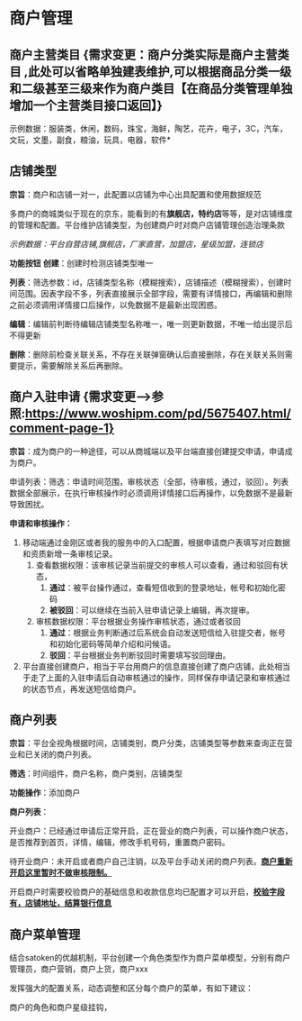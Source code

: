 # 商户管理

## 商户主营类目 {需求变更：商户分类实际是商户主营类目 ,此处可以省略单独建表维护,可以根据商品分类一级和二级甚至三级来作为商户类目【在商品分类管理单独增加一个主营类目接口返回】}

示例数据：服装类，休闲，数码，珠宝，海鲜，陶艺，花卉，电子，3C，汽车，文玩，文墨，副食，粮油，玩具，电器，软件*

## 店铺类型

**宗旨**：商户和店铺一对一，此配置以店铺为中心出具配置和使用数据规范

多商户的商城类似于现在的京东，能看到的有**旗舰店，特约店**等等，是对店铺维度的管理和配置。平台维护店铺类型，为创建商户时对商户店铺管理创造治理条款

*示例数据：平台自营店铺,旗舰店，厂家直营，加盟店，星级加盟，连锁店*

**功能按钮** **创建**：创建时检测店铺类型唯一

**列表**：筛选参数：id，店铺类型名称（模糊搜索），店铺描述（模糊搜索），创建时间范围。因表字段不多，列表直接展示全部字段，需要有详情接口，再编辑和删除之前必须调用详情接口后操作，以免数据不是最新出现困惑。

​	**编辑**：编辑前判断待编辑店铺类型名称唯一，唯一则更新数据，不唯一给出提示后不得更新

​	**删除**：删除前检查关联关系，不存在关联弹窗确认后直接删除，存在关联关系则需要提示，需要解除关系后再删除。

## 商户入驻申请  {需求变更-->参照:https://www.woshipm.com/pd/5675407.html/comment-page-1}

**宗旨**：成为商户的一种途径，可以从商城端以及平台端直接创建提交申请，申请成为商户。

申请列表：筛选：申请时间范围，审核状态（全部，待审核，通过，驳回）。列表数据全部展示，在执行审核操作时必须调用详情接口后再操作，以免数据不是最新导致困扰。

**申请和审核操作：**

1. 移动端通过金刚区或者我的服务中的入口配置，根据申请商户表填写对应数据和资质新增一条审核记录。
   1. 查看数据权限：该审核记录当前提交的审核人可以查看，通过和驳回有状态，
      1. **通过**：被平台操作通过，查看短信收到的登录地址，帐号和初始化密码
      2. **被驳回**：可以继续在当前入驻申请记录上编辑，再次提审。
   2. 审核数据权限：平台根据业务操作审核状态，通过或者驳回
      1. **通过**：根据业务判断通过后系统会自动发送短信给入驻提交者，帐号和初始化密码等简单介绍和问候语。
      2. **驳回**：平台根据业务判断驳回时需要填写驳回理由。
2. 平台直接创建商户，相当于平台用商户的信息直接创建了商户店铺，此处相当于走了上面的入驻申请后自动审核通过的操作，同样保存申请记录和审核通过的状态节点，再发送短信给商户。

## 商户列表

**宗旨**：平台全视角根据时间，店铺类别，商户分类，店铺类型等参数来查询正在营业和已关闭的商户列表。

**筛选**：时间组件，商户名称，商户类别，店铺类型

**功能操作**：添加商户

**商户列表**：

​	开业商户：已经通过申请后正常开启，正在营业的商户列表，可以操作商户状态，是否推荐到首页，详情，编辑，修改手机号码，重置商户密码。

​	待开业商户：未开启或者商户自己注销，以及平台手动关闭的商户列表。<u>**商户重新开启这里暂时不做审核限制。**</u>

​		开启商户时需要校验商户的基础信息和收款信息均已配置才可以开启，**<u>校验字段有，店铺地址，结算银行信息</u>**

## 商户菜单管理

结合satoken的优越机制，平台创建一个角色类型作为商户菜单模型，分别有商户管理员，商户营销，商户上货，商户xxx

发挥强大的配置关系，动态调整和区分每个商户的菜单，有如下建议：

商户的角色和商户星级挂钩，

